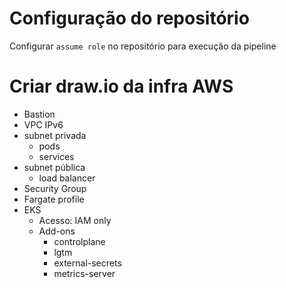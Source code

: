 # Configuração do repositório

Configurar `assume role` no repositório para execução da pipeline

# Criar draw.io da infra AWS
- Bastion
- VPC IPv6
- subnet privada
    - pods
    - services
- subnet pública
    - load balancer
- Security Group
- Fargate profile
- EKS
    - Acesso: IAM only
    - Add-ons
        - controlplane
        - lgtm
        - external-secrets
        - metrics-server

